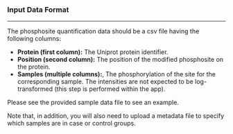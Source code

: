 ### Input Data Format
***
The phosphosite quantification data should be a csv file having the following columns:
- <b>Protein (first column):</b> The Uniprot protein identifier. 
- <b>Position (second column):</b> The position of the modified phosphosite on the protein.
- <b>Samples (multiple columns):</b>, The phosphorylation of the site for the corresponding sample. The intensities are not expected to be log-transformed (this step is performed within the app).

Please see the provided sample data file to see an example.

Note that, in addition, you will also need to upload a metadata file to specify which samples are in case or control groups.

